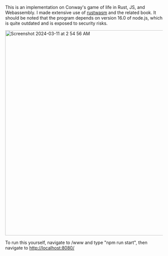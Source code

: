 This is an implementation on Conway's game of life in Rust, JS, and Webassembly. I made extensive use of <a href="[url](https://rustwasm.github.io/docs/book)">rustwasm</a> and the related book. It should be noted that the program depends on version 16.0 of node.js, which is quite outdated and is exposed to security risks. 


<img width="654" alt="Screenshot 2024-03-11 at 2 54 56 AM" src="https://github.com/LeoTaoeee/wasm-game-of-life/assets/91030023/4bf2df2b-040e-4fe3-9d1f-5baab3041a19">

To run this yourself, navigate to /www and type "npm run start", then navigate to <a href="[url](http://localhost:8080/)">http://localhost:8080/</a>
